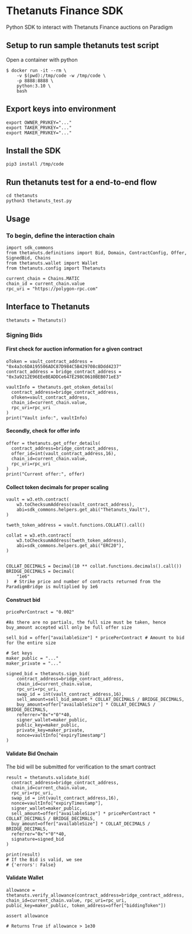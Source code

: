 # Thetanuts Finance SDK

Python SDK to interact with Thetanuts Finance auctions on Paradigm

## Setup to run sample thetanuts test script

Open a container with python

    $ docker run -it --rm \
        -v $(pwd):/tmp/code -w /tmp/code \
        -p 8888:8888 \
        python:3.10 \
        bash

## Export keys into environment

    export OWNER_PRVKEY="..."
    export TAKER_PRVKEY="..."
    export MAKER_PRVKEY="..."

## Install the SDK

    pip3 install /tmp/code

## Run thetanuts test for a end-to-end flow

    cd thetanuts
    python3 thetanuts_test.py

## Usage

### To begin, define the interaction chain

    import sdk_commons
    from thetanuts.definitions import Bid, Domain, ContractConfig, Offer, SignedBid, Chains
    from thetanuts.wallet import Wallet
    from thetanuts.config import Thetanuts
    
    current_chain = Chains.MATIC
    chain_id = current_chain.value
    rpc_uri = "https://polygon-rpc.com"

## Interface to Thetanuts

    thetanuts = Thetanuts()

### Signing Bids

#### First check for auction information for a given contract

    oToken = vault_contract_address = "0x4a3c6DA195506ADC87D984C5B429708c8Ddd4237"
    contract_address = bridge_contract_address = "0x3a9212E96EEeBEADDCe647E298C0610BEB071eE3"

    vaultInfo = thetanuts.get_otoken_details(
      contract_address=bridge_contract_address, 
      oToken=vault_contract_address, 
      chain_id=current_chain.value, 
      rpc_uri=rpc_uri
    )
    print("Vault info:", vaultInfo)

#### Secondly, check for offer info

    offer = thetanuts.get_offer_details(
      contract_address=bridge_contract_address, 
      offer_id=int(vault_contract_address,16), 
      chain_id=current_chain.value, 
      rpc_uri=rpc_uri
    )
    print("Current offer:", offer)

#### Collect token decimals for proper scaling

    vault = w3.eth.contract(
        w3.toChecksumAddress(vault_contract_address),
        abi=sdk_commons.helpers.get_abi("Thetanuts_Vault"),
    )

    tweth_token_address = vault.functions.COLLAT().call()

    collat = w3.eth.contract(
        w3.toChecksumAddress(tweth_token_address),
        abi=sdk_commons.helpers.get_abi("ERC20"),
    )


    COLLAT_DECIMALS = Decimal(10 ** collat.functions.decimals().call())
    BRIDGE_DECIMALS = Decimal(
        "1e6"
    )  # Strike price and number of contracts returned from the ParadigmBridge is multiplied by 1e6

#### Construct bid

    pricePerContract = "0.002"

    #As there are no partials, the full size must be taken, hence buy_amount accepted will only be full offer size

    sell_bid = offer["availableSize"] * pricePerContract # Amount to bid for the entire size

    # Set keys
    maker_public = "..."
    maker_private = "..."

    signed_bid = thetanuts.sign_bid(
        contract_address=bridge_contract_address, 
        chain_id=current_chain.value, 
        rpc_uri=rpc_uri, 
        swap_id = int(vault_contract_address,16), 
        sell_amount=sell_bid_amount * COLLAT_DECIMALS / BRIDGE_DECIMALS, 
        buy_amount=offer["availableSize"] * COLLAT_DECIMALS / BRIDGE_DECIMALS, 
        referrer="0x"+"0"*40, 
        signer_wallet=maker_public, 
        public_key=maker_public, 
        private_key=maker_private,
        nonce=vaultInfo["expiryTimestamp"]
    )

#### Validate Bid Onchain

The bid will be submitted for verification to the smart contract

    result = thetanuts.validate_bid(
      contract_address=bridge_contract_address, 
      chain_id=current_chain.value,
      rpc_uri=rpc_uri, 
      swap_id = int(vault_contract_address,16), 
      nonce=vaultInfo["expiryTimestamp"], 
      signer_wallet=maker_public, 
      sell_amount=offer["availableSize"] * pricePerContract * COLLAT_DECIMALS / BRIDGE_DECIMALS,
      buy_amount=offer["availableSize"] * COLLAT_DECIMALS / BRIDGE_DECIMALS, 
      referrer="0x"+"0"*40, 
      signature=signed_bid
    )

    print(result)
    # If the Bid is valid, we see
    # {'errors': False}

#### Validate Wallet

    allowance = thetanuts.verify_allowance(contract_address=bridge_contract_address, chain_id=current_chain.value, rpc_uri=rpc_uri, public_key=maker_public, token_address=offer["biddingToken"])

    assert allowance

    # Returns True if allowance > 1e30
